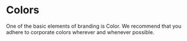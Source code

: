 # Colors

One of the basic elements of branding is Color. We recommend that you adhere to corporate colors wherever and whenever possible.

<!-- STORY -->